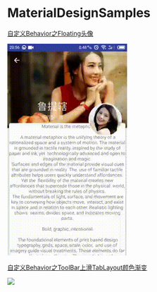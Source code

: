# MaterialDesignSamples



[自定义Behavior之Floating头像](http://blog.csdn.net/lj402159806/article/details/55106366)

![](image/behavior1.gif)


[自定义Behavior之ToolBar上滑TabLayout颜色渐变](http://blog.csdn.net/lj402159806/article/details/55212686)

![](image/behavior2.gif)
